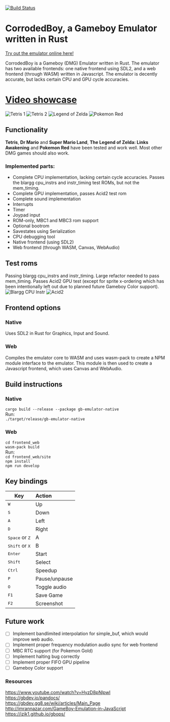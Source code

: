 [![Build Status](https://travis-ci.com/wsandst/gameboy-emulator.svg?branch=main)](https://travis-ci.com/wsandst/gameboy-emulator)
# CorrodedBoy, a Gameboy Emulator written in Rust
[Try out the emulator online here!](https://wsandst.com/gameboy)

CorrodedBoy is a Gameboy (DMG) Emulator written in Rust. The emulator has two available frontends: one native frontend using SDL2, and a web frontend (through WASM) written in Javascript. The emulator is decently accurate, but lacks certain CPU and GPU cycle accuracies.
  
# [Video showcase](https://www.youtube.com/watch?v=mhybl6--UUI)

![Tetris 1](docs/images/tetris1.png)
![Tetris 2](docs/images/tetris2.png)
![Legend of Zelda](docs/images/zelda.png)
![Pokemon Red](docs/images/pokemonred.png)

## Functionality
**Tetris**, **Dr Mario** and **Super Mario Land**, **The Legend of Zelda: Links Awakening** and **Pokemon Red** have been tested and work well. Most other DMG games should also work.
### Implemented parts:
* Complete CPU implementation, lacking certain cycle accuracies. Passes the blargg cpu_instrs and instr_timing test ROMs, but not the mem_timing.
* Complete GPU implementation, passes Acid2 test rom
* Complete sound implementation
* Interrupts
* Timer
* Joypad input
* ROM-only, MBC1 and MBC3 rom support  
* Optional bootrom  
* Savestates using Serialization
* CPU debugging tool  
* Native frontend (using SDL2)  
* Web frontend (through WASM, Canvas, WebAudio)  


## Test roms
Passing blargg cpu_instrs and instr_timing. Large refactor needed to pass mem_timing. 
Passes Acid2 GPU test (except for sprite x-ordering which has been intentionally left out due to planned future Gameboy Color support).  
![Blargg CPU Instr](docs/images/test-blargg-cpu-instr.png)
![Acid2](docs/images/test-acid2.png)

## Frontend options
### Native
Uses SDL2 in Rust for Graphics, Input and Sound.

### Web
Compiles the emulator core to WASM and uses wasm-pack to create a NPM module interface to the emulator.
This module is then used to create a Javascript frontend, which uses Canvas and WebAudio.

## Build instructions
### Native
`cargo build --release --package gb-emulator-native`  
Run:  
`./target/release/gb-emulator-native`

### Web
`cd frontend_web`  
`wasm-pack build`  
Run:  
`cd frontend_web/site`   
`npm install`  
`npm run develop`

## Key bindings  
| Key           | Action        |
| ------------- |:-------------|
<kbd>W</kbd>  | Up  
<kbd>S</kbd>  | Down
<kbd>A</kbd>    | Left  
<kbd>D</kbd>    | Right  
<kbd>Space</kbd> or <kbd>Z</kbd>  | A  
<kbd>Shift</kbd> or <kbd>X</kbd>  | B  
<kbd>Enter</kbd> | Start  
<kbd>Shift</kbd> | Select  
<kbd>Ctrl</kbd>  | Speedup  
<kbd>P</kbd>     | Pause/unpause 
<kbd>O</kbd>     | Toggle audio
<kbd>F1</kbd>    | Save Game  
<kbd>F2</kbd>    | Screenshot  

## Future work
- [ ] Implement bandlimited interpolation for simple_buf, which would improve web audio.
- [ ] Implement proper frequency modulation audio sync for web frontend
- [ ] MBC RTC support (for Pokemon Gold)
- [ ] Implement halting bug correctly
- [ ] Implement proper FIFO GPU pipeline
- [ ] Gameboy Color support

### Resources
https://www.youtube.com/watch?v=HyzD8pNlpwI  
https://gbdev.io/pandocs/  
https://gbdev.gg8.se/wiki/articles/Main_Page  
http://imrannazar.com/GameBoy-Emulation-in-JavaScript  
https://izik1.github.io/gbops/